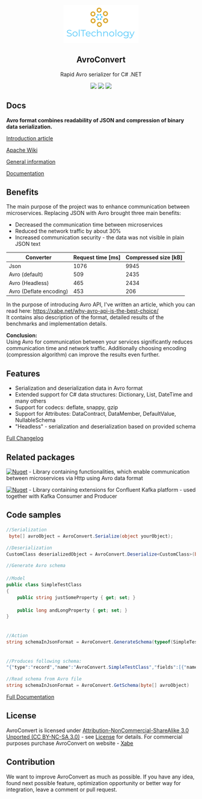 
<p align="center">
    <img alt="SolTechnology-logo" src="./docs/logo.png" width="200">
</p>

<h2 align="center">
  AvroConvert
</h2>

<p align="center">
 <a> Rapid Avro serializer for C# .NET </a>
</p>

<p align="center">
  <a href="https://www.nuget.org/packages/AvroConvert"><img src="https://img.shields.io/badge/Nuget-v2.5.0-blue?logo=nuget"></a>
  <a href="https://github.com/AdrianStrugala/AvroConvert"><img src="https://img.shields.io/badge/Downloads-8k-blue?logo=github"></a>
  <a href=""><img src="https://img.shields.io/appveyor/build/AdrianStrugala/AvroConvert"></a>
</p>


## Docs

**Avro format combines readability of JSON and compression of binary data serialization.**

[Introduction article](https://xabe.net/why-avro-api-is-the-best-choice/)

[Apache Wiki](https://cwiki.apache.org/confluence/display/AVRO/Index)

[General information](http://avro.apache.org/)

[Documentation](https://github.com/AdrianStrugala/AvroConvert/blob/master/docs/Documentation.md)

## Benefits

The main purpose of the project was to enhance communication between microservices. Replacing JSON with Avro brought three main benefits:
* Decreased the communication time between microservices
* Reduced the network traffic by about 30%
* Increased communication security - the data was not visible in plain JSON text

| Converter               | Request time [ms]     | Compressed size [kB] |
|-------------------------|-----------------------|----------------------|
| Json                    | 1076                  | 9945                 |
| Avro (default)          | 509                   | 2435                 |
| Avro (Headless)         | 465                   | 2434                 |
| Avro (Deflate encoding) | 453                   | 206                  |

In the purpose of introducing Avro API, I've written an article, which you can read here: https://xabe.net/why-avro-api-is-the-best-choice/
\
It contains also description of the format, detailed results of the benchmarks and implementation details.

**Conclusion:** <br>
Using Avro for communication between your services significantly reduces communication time and network traffic. Additionally choosing encoding (compression algorithm) can improve the results even further.

## Features

* Serialization and deserialization data in Avro format
* Extended support for C# data structures: Dictionary, List, DateTime and many others
* Support for codecs: deflate, snappy, gzip
* Support for Attributes: DataContract, DataMember, DefaultValue, NullableSchema
* "Headless" - serialization and deserialization based on provided schema

[Full Changelog](https://github.com/AdrianStrugala/AvroConvert/blob/master/docs/CHANGELOG.md)

## Related packages  

[![Nuget](https://img.shields.io/badge/Soltechnology.Avro.Http-v0.2.0-blue?logo=nuget)](https://www.nuget.org/packages/SolTechnology.Avro.Http/) - Library containing functionalities, which enable communication between microservices via Http using Avro data format

[![Nuget](https://img.shields.io/badge/Soltechnology.Avro.Kafka-v0.1.0-blue?logo=nuget)](https://www.nuget.org/packages/SolTechnology.Avro.Kafka/) - Library containing extensions for Confluent Kafka platform - used together with Kafka Consumer and Producer


## Code samples

```csharp
//Serialization
 byte[] avroObject = AvroConvert.Serialize(object yourObject);
```

```csharp
//Deserialization
CustomClass deserializedObject = AvroConvert.Deserialize<CustomClass>(byte[] avroObject);
```

```csharp
//Generate Avro schema

//Model
public class SimpleTestClass
{
	public string justSomeProperty { get; set; }

	public long andLongProperty { get; set; }
}


//Action
string schemaInJsonFormat = AvroConvert.GenerateSchema(typeof(SimpleTestClass));


//Produces following schema:
"{"type":"record","name":"AvroConvert.SimpleTestClass","fields":[{"name":"justSomeProperty","type":"string"},{"name":"andLongProperty","type":"long"}]}"
```

```csharp
//Read schema from Avro file
string schemaInJsonFormat = AvroConvert.GetSchema(byte[] avroObject)
```

[Full Documentation](https://github.com/AdrianStrugala/AvroConvert/blob/master/docs/Documentation.md)


## License  

AvroConvert is licensed under [Attribution-NonCommercial-ShareAlike 3.0 Unported (CC BY-NC-SA 3.0)](https://creativecommons.org/licenses/by-nc-sa/3.0/) - see [License](LICENSE.md) for details. For commercial purposes purchase AvroConvert on website - [Xabe](https://xabe.net/product/avroconvert/)


## Contribution

We want to improve AvroConvert as much as possible. If you have any idea, found next possible feature, optimization opportunity or better way for integration, leave a comment or pull request. 


